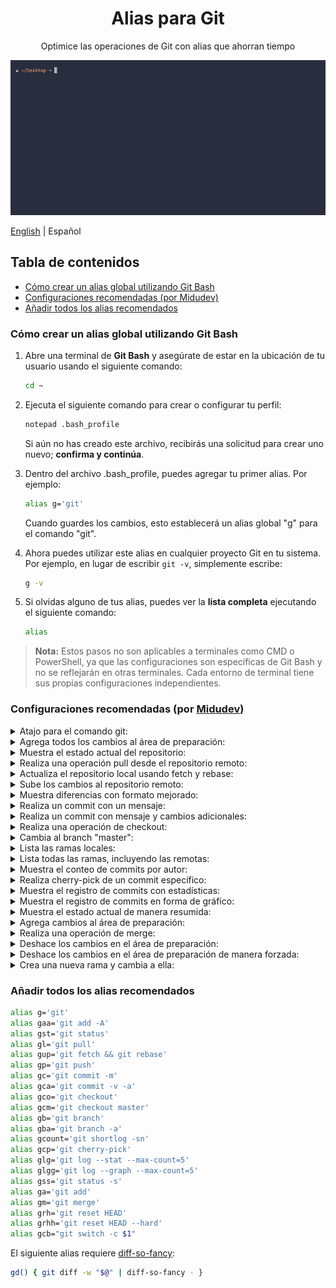 <div align="center">
  <h1>Alias para Git</h1>
  <p>Optimice las operaciones de Git con alias que ahorran tiempo</p>
  
  <a href="."><img class="rounded" src="./assets/terminal-demo.gif"></a>
</div>

[English](./README.md) | Español

<h2>Tabla de contenidos</h2>

- [Cómo crear un alias global utilizando Git Bash](#cómo-crear-un-alias-global-utilizando-git-bash)
- [Configuraciones recomendadas (por Midudev)](#configuraciones-recomendadas-por-midudev)
- [Añadir todos los alias recomendados](#añadir-todos-los-alias-recomendados)

### Cómo crear un alias global utilizando Git Bash

1. Abre una terminal de **Git Bash** y asegúrate de estar en la ubicación de tu usuario usando el siguiente comando:
    ```bash
    cd ~
    ```
  
2. Ejecuta el siguiente comando para crear o configurar tu perfil:
    ```bash
    notepad .bash_profile
    ```
    Si aún no has creado este archivo, recibirás una solicitud para crear uno nuevo; **confirma y continúa**.

3. Dentro del archivo .bash_profile, puedes agregar tu primer alias. Por ejemplo:
    ```bash
    alias g='git'
    ```
    Cuando guardes los cambios, esto establecerá un alias global "g" para el comando "git".

4. Ahora puedes utilizar este alias en cualquier proyecto Git en tu sistema. Por ejemplo, en lugar de escribir `git -v`, simplemente escribe:
    ```bash
   g -v
    ```

5. Si olvidas alguno de tus alias, puedes ver la **lista completa** ejecutando el siguiente comando:
    ```bash
    alias
    ```

> **Nota:** Estos pasos no son aplicables a terminales como CMD o PowerShell, ya que las configuraciones son específicas de Git Bash y no se reflejarán en otras terminales. Cada entorno de terminal tiene sus propias configuraciones independientes.

### Configuraciones recomendadas (por [Midudev](https://github.com/midudev))

<details>
<summary>Atajo para el comando git:</summary>

- Configuración:

    ```bash
    alias g='git'
    ```

- Uso:

    ```
    g
    ```
</details>

<details>
<summary>Agrega todos los cambios al área de preparación:</summary>

- Configuración:

    ```bash
    alias gaa='git add -A'
    ```

- Uso:

    ```
    gaa
    ```
</details>

<details>
<summary>Muestra el estado actual del repositorio:</summary>

- Configuración:

    ```bash
    alias gst='git status'
    ```

- Uso:

    ```
    gst
    ```
</details>

<details>
<summary>Realiza una operación pull desde el repositorio remoto:</summary>

- Configuración:

    ```bash
    alias gl='git pull'
    ```

- Uso:

    ```
    gl
    ```
</details>

<details>
<summary>Actualiza el repositorio local usando fetch y rebase:</summary>

- Configuración:

    ```bash
    alias gup='git fetch && git rebase'
    ```

- Uso:

    ```
    gup
    ```
</details>

<details>
<summary>Sube los cambios al repositorio remoto:</summary>

- Configuración:

    ```bash
    alias gp='git push'
    ```

- Uso:

    ```
    gp
    ```
</details>

<details>
<summary>Muestra diferencias con formato mejorado:</summary>

El siguiente alias requiere [diff-so-fancy](https://www.npmjs.com/package/diff-so-fancy):

- Configuración:

    ```bash
    gd() { git diff -w "$@" | diff-so-fancy - }
    ```

- Uso:

    ```
    gd
    ```
</details>

<details>
<summary>Realiza un commit con un mensaje:</summary>

- Configuración:

    ```bash
    alias gc='git commit -m'
    ```

- Uso:

    ```
    gc "Mensaje del commit"
    ```
</details>

<details>
<summary>Realiza un commit con mensaje y cambios adicionales:</summary>

- Configuración:

    ```bash
    alias gca='git commit -v -a'
    ```

- Uso:

    ```
    gca
    ```
</details>

<details>
<summary>Realiza una operación de checkout:</summary>

- Configuración:

    ```bash
    alias gco='git checkout'
    ```

- Uso:

    ```
    gco <nombre_de_la_rama_o_commit>
    ```
</details>

<details>
<summary>Cambia al branch "master":</summary>

- Configuración:

    ```bash
    alias gcm='git checkout master'
    ```

- Uso:

    ```
    gcm
    ```
</details>

<details>
<summary>Lista las ramas locales:</summary>

- Configuración:

    ```bash
    alias gb='git branch'
    ```

- Uso:

    ```
    gb
    ```
</details>

<details>
<summary>Lista todas las ramas, incluyendo las remotas:</summary>

- Configuración:

    ```bash
    alias gba='git branch -a'
    ```

- Uso:

    ```
    gba
    ```
</details>

<details>
<summary>Muestra el conteo de commits por autor:</summary>

- Configuración:

    ```bash
    alias gcount='git shortlog -sn'
    ```

- Uso:

    ```
    gcount
    ```
</details>

<details>
<summary>Realiza cherry-pick de un commit específico:</summary>

- Configuración:

    ```bash
    alias gcp='git cherry-pick'
    ```

- Uso:

    ```
    gcp <hash_del_commit>
    ```
</details>

<details>
<summary>Muestra el registro de commits con estadísticas:</summary>

- Configuración:

    ```bash
    alias glg='git log --stat --max-count=5'
    ```

- Uso:

    ```
    glg
    ```
</details>

<details>
<summary>Muestra el registro de commits en forma de gráfico:</summary>

- Configuración:

    ```bash
    alias glgg='git log --graph --max-count=5'
    ```

- Uso:

    ```
    glgg
    ```
</details>

<details>
<summary>Muestra el estado actual de manera resumida:</summary>

- Configuración:

    ```bash
    alias gss='git status -s'
    ```

- Uso:

    ```
    gss
    ```
</details>

<details>
<summary>Agrega cambios al área de preparación:</summary>

- Configuración:

    ```bash
    alias ga='git add'
    ```

- Uso:

    ```
    ga <nombre_del_archivo_o_directorio>
    ```
</details>

<details>
<summary>Realiza una operación de merge:</summary>

- Configuración:

    ```bash
    alias gm='git merge'
    ```

- Uso:

    ```
    gm <nombre_de_la_rama_a_mergear>
    ```
</details>

<details>
<summary>Deshace los cambios en el área de preparación:</summary>

- Configuración:

    ```bash
    alias grh='git reset HEAD'
    ```

- Uso:

    ```
    grh <nombre_del_archivo_o_directorio>
    ```
</details>

<details>
<summary>Deshace los cambios en el área de preparación de manera forzada:</summary>

- Configuración:

    ```bash
    alias grhh='git reset HEAD --hard'
    ```

- Uso:

    ```
    grhh <nombre_del_archivo_o_directorio>
    ```
</details>

<details>
<summary>Crea una nueva rama y cambia a ella:</summary>

- Configuración:

    ```bash
    alias gcb="git switch -c \$1"
    ```

- Uso:

    ```
    gcb <nombre_de_la_nueva_rama>
    ```
</details>

### Añadir todos los alias recomendados

```bash
alias g='git'
alias gaa='git add -A'
alias gst='git status'
alias gl='git pull'
alias gup='git fetch && git rebase'
alias gp='git push'
alias gc='git commit -m'
alias gca='git commit -v -a'
alias gco='git checkout'
alias gcm='git checkout master'
alias gb='git branch'
alias gba='git branch -a'
alias gcount='git shortlog -sn'
alias gcp='git cherry-pick'
alias glg='git log --stat --max-count=5'
alias glgg='git log --graph --max-count=5'
alias gss='git status -s'
alias ga='git add'
alias gm='git merge'
alias grh='git reset HEAD'
alias grhh='git reset HEAD --hard'
alias gcb="git switch -c $1"
```

El siguiente alias requiere [diff-so-fancy](https://www.npmjs.com/package/diff-so-fancy):
```bash
gd() { git diff -w "$@" | diff-so-fancy - }
```
